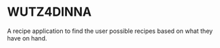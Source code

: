 # WUTZ4DINNA
A recipe application to find the user possible recipes based on what they have on hand.
